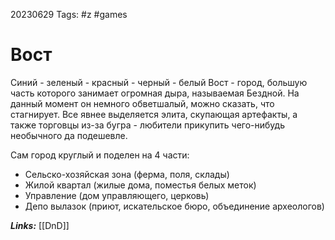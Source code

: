 20230629
Tags: #z #games 
# Вост 

Синий - зеленый - красный - черный - белый
Вост - город, большую часть которого занимает огромная дыра, называемая Бездной. На данный момент он немного обветшалый, можно сказать, что стагнирует. Все явнее выделяется элита, скупающая артефакты, а также торговцы из-за бугра - любители прикупить чего-нибудь необычного да подешевле. 

Сам город круглый и поделен на 4 части:
* Сельско-хозяйская зона (ферма, поля, склады)
* Жилой квартал (жилые дома, поместья белых меток)
* Управление (дом управляющего, церковь)
* Депо вылазок (приют, искательское бюро, объединение археологов)

***Links:*** [[DnD]] 

